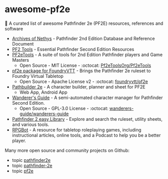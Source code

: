 # awesome-pf2e
🐲 A curated list of awesome Pathfinder 2e (PF2E) resources, references and software

- [Archives of Nethys](https://2e.aonprd.com/) - Pathfinder 2nd Edition Database and Reference Document
- [PF2 Tools](https://pf2.tools/) - Essential Pathfinder Second Edition Resources
- [PF2eTools](https://pf2etools.com/) - A suite of tools for 2nd Edition Pathfinder players and Game Masters
  - Open Source - MIT License - :octocat: [Pf2eToolsOrg/Pf2eTools](https://github.com/Pf2eToolsOrg/Pf2eTools)
- [pf2e package for FoundryVTT](https://foundryvtt.com/packages/pf2e) - Brings the Pathfinder 2e ruleset to Foundry Virtual Tabletop
  - Open Source - Apache License v2 - :octocat: [foundryvtt/pf2e](https://github.com/foundryvtt/pf2e)
- [Pathbuilder 2e](https://pathbuilder2e.com/) - A character builder, planner and sheet for PF2E
  - Web App, Android App 
- [Wanderer's Guide](https://wanderersguide.app/) - A semi-automated character manager for Pathfinder Second Edition.
  - Open Source - GPL-3.0 License - :octocat: [wanderers-guide/wanderers-guide](https://github.com/wanderers-guide/wanderers-guide)
- [Pathfinder 2 easy Library](https://pf2easy.com/) - Explore and search the ruleset, utility sheets, and various tools.
- [RPGBot](https://rpgbot.net/p2/) - A resource for tabletop roleplaying games, including instructional articles, online tools, and a Podcast to help you be a better player.

Many more open source and community projects on Github:

- topic [pathfinder2e](https://github.com/topics/pathfinder2e)
- topic [pathfinder-2e](https://github.com/topics/pathfinder-2e)
- topic [pf2e](https://github.com/topics/pf2e)
